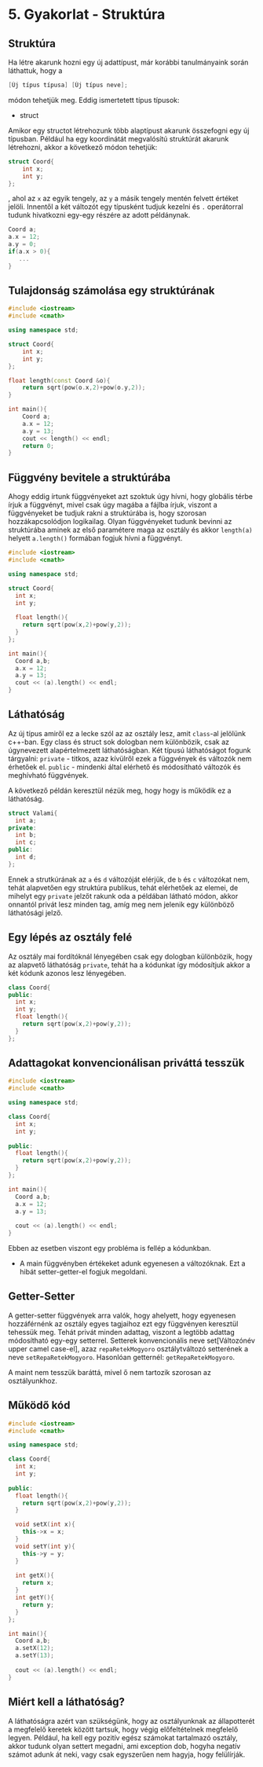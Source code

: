 # 5. Gyakorlat - Struktúra

## Struktúra

Ha létre akarunk hozni egy új adattípust, már korábbi tanulmányaink során láthattuk, hogy a
```c++
[Új típus típusa] [Új típus neve];
```
módon tehetjük meg.
Eddig ismertetett típus típusok:
* struct

Amikor egy structot létrehozunk több alaptípust akarunk összefogni egy új típusban. Például ha egy koordinátát megvalósítú struktúrát akarunk létrehozni, akkor a következő módon tehetjük:
```c++
struct Coord{
    int x;
    int y;
};
```
, ahol az ```x``` az egyik tengely, az ```y``` a másik tengely mentén felvett értéket jelöli.
Innentől a két változót egy típusként tudjuk kezelni és ```.``` operátorral tudunk hivatkozni egy-egy részére az adott példánynak.

```c++
Coord a;
a.x = 12;
a.y = 0;
if(a.x > 0){
   ...
}
```

## Tulajdonság számolása egy struktúrának

```c++
#include <iostream>
#include <cmath>

using namespace std;

struct Coord{
    int x;
    int y;
};

float length(const Coord &o){
    return sqrt(pow(o.x,2)+pow(o.y,2));
}

int main(){
    Coord a;
    a.x = 12;
    a.y = 13;
    cout << length() << endl;
    return 0;
}
```

## Függvény bevitele a struktúrába

Ahogy eddig írtunk függvényeket azt szoktuk úgy hívni, hogy globális térbe írjuk a függvényt, mivel csak úgy magába a fájlba írjuk, viszont a függvényeket be tudjuk rakni a struktúrába is, hogy szorosan hozzákapcsolódjon logikailag. Olyan függvényeket tudunk bevinni az struktúrába aminek az első paramétere maga az osztály és akkor
```length(a)``` helyett ```a.length()``` formában fogjuk hívni a függvényt.


```c++
#include <iostream>
#include <cmath>

using namespace std;

struct Coord{
  int x;
  int y;
  
  float length(){
    return sqrt(pow(x,2)+pow(y,2));
  }
};

int main(){
  Coord a,b;
  a.x = 12;
  a.y = 13;
  cout << (a).length() << endl;
}
```

## Láthatóság

Az új típus amiről ez a lecke szól az az osztály lesz, amit ```class```-al jelölünk c++-ban. Egy class és struct sok dologban nem különbözik, csak az úgynevezett alapértelmezett láthatóságban.
Két típusú láthatóságot fogunk tárgyalni:
```private``` - titkos, azaz kívülről ezek a függvények és változók nem érhetőek el.
```public``` - mindenki által elérhető és módosítható változók és meghívható függvények.

A következő példán keresztül nézük meg, hogy hogy is működik ez a láthatóság.
```c++
struct Valami{
  int a;
private:
  int b;
  int c;
public: 
  int d;
};

```
Ennek a strutkúrának az ```a``` és ```d``` változóját elérjük, de ```b``` és ```c``` változókat nem, tehát alapvetően egy struktúra publikus, tehát elérhetőek az elemei, de mihelyt egy ```private``` jelzőt rakunk oda a példában látható módon, akkor onnantól privát lesz minden tag, amíg meg nem jelenik egy különböző láthatósági jelző.


## Egy lépés az osztály felé

Az osztály mai fordítóknál lényegében csak egy dologban különbözik, hogy az alapvető láthatóság ```private```, tehát ha a kódunkat így módosítjuk akkor a két kódunk azonos lesz lényegében.
```c++
class Coord{
public:
  int x;
  int y;
  float length(){
    return sqrt(pow(x,2)+pow(y,2));
  }
};
```

## Adattagokat konvencionálisan priváttá tesszük

```c++
#include <iostream>
#include <cmath>

using namespace std;

class Coord{
  int x;
  int y;
  
public:
  float length(){
    return sqrt(pow(x,2)+pow(y,2));
  }
};

int main(){
  Coord a,b;
  a.x = 12;
  a.y = 13;
  
  cout << (a).length() << endl;
}
```

Ebben az esetben viszont egy probléma is fellép a kódunkban.
* A main függvényben értékeket adunk egyenesen a változóknak. Ezt a hibát setter-getter-el fogjuk megoldani.

## Getter-Setter

A getter-setter függvények arra valók, hogy ahelyett, hogy egyenesen hozzáférnénk az osztály egyes tagjaihoz ezt egy függvényen keresztül tehessük meg. Tehát privát minden adattag, viszont a legtöbb adattag módosítható egy-egy setterrel. Setterek konvencionális neve set[Változónév upper camel case-el], azaz ```repaRetekMogyoro``` osztálytváltozó setterének a neve ```setRepaRetekMogyoro```.
Hasonlóan getternél: ```getRepaRetekMogyoro```.

A maint nem tesszük baráttá, mivel ő nem tartozik szorosan az osztályunkhoz. 

## Működő kód

```c++
#include <iostream>
#include <cmath>

using namespace std;

class Coord{
  int x;
  int y;
  
public:
  float length(){
    return sqrt(pow(x,2)+pow(y,2));
  }

  void setX(int x){
    this->x = x;
  }
  void setY(int y){
    this->y = y;
  }
  
  int getX(){
    return x;
  }
  int getY(){
    return y;
  }
};

int main(){
  Coord a,b;
  a.setX(12);
  a.setY(13);
  
  cout << (a).length() << endl;
}
```

## Miért kell a láthatóság?

A láthatóságra azért van szükségünk, hogy az osztályunknak az állapotterét a megfelelő keretek között tartsuk, hogy végig előfeltételnek megfelelő legyen.
Például, ha kell egy pozitív egész számokat tartalmazó osztály, akkor tudunk olyan settert megadni, ami exception dob, hogyha negatív számot adunk át neki, vagy csak egyszerűen nem hagyja, hogy felülírják.